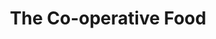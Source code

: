 ---
title: "The Co-operative Food"
url: /alfreton/the-co-operative-food-market-place/
shop: supermarket
---